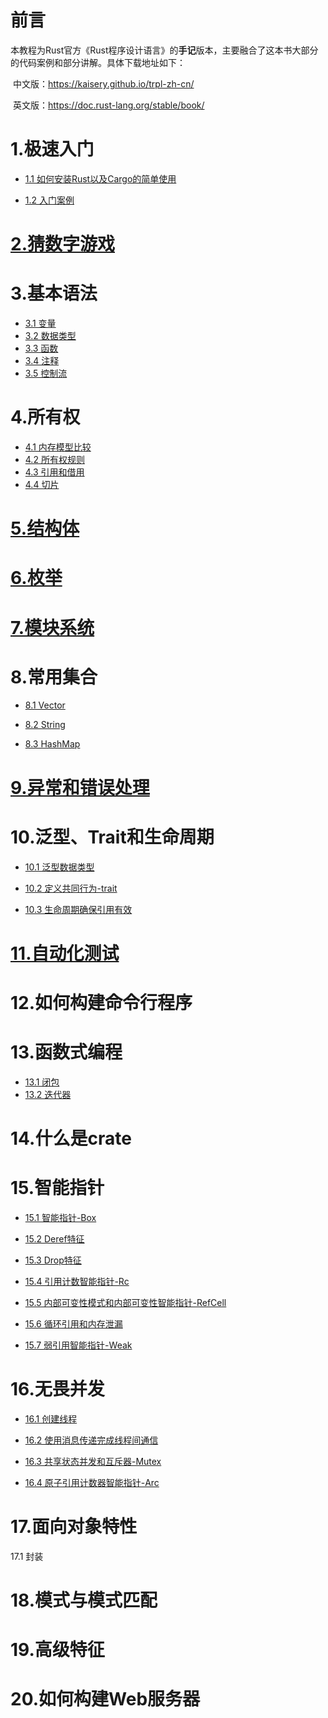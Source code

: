 # 前言

​		本教程为Rust官方《Rust程序设计语言》的**手记**版本，主要融合了这本书大部分的代码案例和部分讲解。具体下载地址如下：

​		中文版：https://kaisery.github.io/trpl-zh-cn/

​		英文版：https://doc.rust-lang.org/stable/book/



# 1.极速入门

- [1.1 如何安装Rust以及Cargo的简单使用](../hello-rust/README.md)

- [1.2 入门案例](../hello-rust/hello.rs)

# [2.猜数字游戏](../../example/guessing-game/src/main.rs)

# 3.基本语法

- [3.1 变量](../variable/src/main.rs)
- [3.2 数据类型](../data-type/src/main.rs)
- [3.3 函数](../function/src/main.rs)
- [3.4 注释](../comment/src/main.rs)
- [3.5 控制流](../condition/src/main.rs)

# 4.所有权

- [4.1 内存模型比较](../owner/doc/memory-model.md)
- [4.2 所有权规则](../owner/README.md)
- [4.3 引用和借用](../borrow-limits/src/main.rs)
- [4.4 切片](../slice/src/main.rs)

# [5.结构体](../struct-type/src/main.rs)

# [6.枚举](../enum-type/src/main.rs)

# [7.模块系统](../modules/README.md)

# 8.常用集合

- [8.1 Vector](../vector-type/src/main.rs)

- [8.2 String](../string-type/src/main.rs)

- [8.3 HashMap](../map-type/src/main.rs)

# [9.异常和错误处理](../panic/README.md)

# 10.泛型、Trait和生命周期

- [10.1 泛型数据类型](../generics/src/main.rs)

- [10.2 定义共同行为-trait](../traits/README.md)

- [10.3 生命周期确保引用有效](../lifetime/src/main.rs)

# [11.自动化测试](../test/README.md)

# 12.如何构建命令行程序

# 13.函数式编程

- [13.1 闭包](../closure/src/main.rs)
- [13.2 迭代器](../iterator/src/main.rs)

# 14.什么是crate

# 15.智能指针

- [15.1 智能指针-Box](../smart-pointer/pointer-box/src/main.rs)

- [15.2 Deref特征](../smart-pointer/trait-deref/src/main.rs)

- [15.3 Drop特征](../smart-pointer/trait-drop/src/main.rs)

- [15.4 引用计数智能指针-Rc](../smart-pointer/pointer-rc/src/main.rs)

- [15.5 内部可变性模式和内部可变性智能指针-RefCell](../smart-pointer/pointer-refcell/src/main.rs)

- [15.6 循环引用和内存泄漏](../smart-pointer/circual-refer-and-memory-leak/src/main.rs)
- [15.7 弱引用智能指针-Weak](../smart-pointer/pointer-weak/src/main.rs)

# 16.无畏并发

- [16.1 创建线程](../concurrency/thread/src/main.rs)

- [16.2 使用消息传递完成线程间通信](../concurrency/channel/src/main.rs)

- [16.3 共享状态并发和互斥器-Mutex](../concurrency/mutex/src/main.rs)
- [16.4 原子引用计数器智能指针-Arc](../concurrency/arc/src/main.rs)

# 17.面向对象特性

17.1 封装

# 18.模式与模式匹配

# 19.高级特征

# 20.如何构建Web服务器



